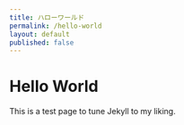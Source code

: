 ```yaml
---
title: ハローワールド
permalink: /hello-world
layout: default
published: false
---
```


# Hello World

This is a test page to tune Jekyll to my liking.
